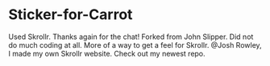 Sticker-for-Carrot
==================

Used Skrollr. Thanks again for the chat! Forked from John Slipper. Did not do much coding at all. More of a way to get a feel for Skrollr. @Josh Rowley, I made my own Skrollr website. Check out my newest repo. 
